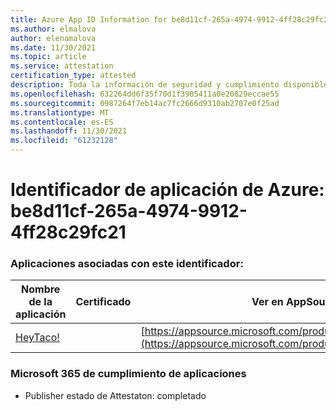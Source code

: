 ```yaml
---
title: Azure App ID Information for be8d11cf-265a-4974-9912-4ff28c29fc21
ms.author: elmalova
author: elenamalova
ms.date: 11/30/2021
ms.topic: article
ms.service: attestation
certification_type: attested
description: Toda la información de seguridad y cumplimiento disponible para be8d11cf-265a-4974-9912-4ff28c29fc21.
ms.openlocfilehash: 632264dd6f35f70d1f3905411a0e20829eccae55
ms.sourcegitcommit: 0987264f7eb14ac7fc2666d9310ab2707e0f25ad
ms.translationtype: MT
ms.contentlocale: es-ES
ms.lasthandoff: 11/30/2021
ms.locfileid: "61232128"
---
```

# <a name="azure-app-id-be8d11cf-265a-4974-9912-4ff28c29fc21"></a>Identificador de aplicación de Azure: be8d11cf-265a-4974-9912-4ff28c29fc21


### <a name="apps-associated-with-this-id"></a>Aplicaciones asociadas con este identificador:
| **Nombre de la aplicación** | **Certificado** | **Ver en AppSource** |
|--------------|---------------|-----------------------|
| [HeyTaco!](https://docs.microsoft.com/microsoft-365-app-certification/forward/WA200001346) |  | [https://appsource.microsoft.com/product/office/WA200001346](https://appsource.microsoft.com/product/office/WA200001346) |

### <a name="microsoft-365-app-compliance-status"></a>Microsoft 365 de cumplimiento de aplicaciones
- Publisher estado de Attestaton: completado
